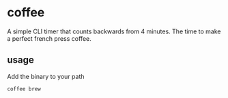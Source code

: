 # coffee
A simple CLI timer that counts backwards from 4 minutes. The time to make a perfect french press coffee.

## usage

Add the binary to your path

`coffee brew`
